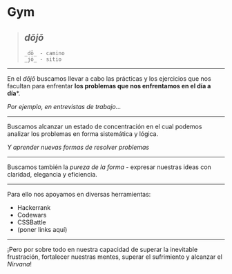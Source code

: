 # Gym

> ## _dōjō_
>
> ```
> _dō_ - camino
> _jō_ - sitio
> ```

---

En el _dōjō_ buscamos llevar a cabo las prácticas y los ejercicios que nos facultan para enfrentar **los problemas que nos enfrentamos en el día a día***.

_Por ejemplo, en entrevistas de trabajo..._

---

Buscamos alcanzar un estado de concentración en el cual podemos analizar los problemas en forma sistemática y lógica.

_Y aprender nuevas formas de resolver problemas_

---

Buscamos también la _pureza de la forma_ - expresar nuestras ideas con claridad, elegancia y eficiencia.

---

Para ello nos apoyamos en diversas herramientas:

 - Hackerrank
 - Codewars
 - CSSBattle
 - (poner links aquí)

---

¡Pero por sobre todo en nuestra capacidad de superar la inevitable frustración, fortalecer nuestras mentes, superar el sufrimiento y alcanzar el _Nirvana_!
